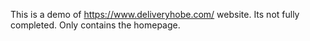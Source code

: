 This is a demo of https://www.deliveryhobe.com/ website. Its not fully completed. Only contains the homepage.
